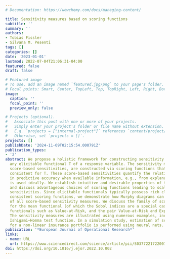 ```yaml
---
# Documentation: https://wowchemy.com/docs/managing-content/

title: Sensitivity measures based on scoring functions
subtitle: ''
summary: ''
authors:
- Tobias Fissler
- Silvana M. Pesenti
tags: []
categories: []
date: '2023-01-01'
lastmod: 2022-07-04T21:06:31-04:00
featured: false
draft: false

# Featured image
# To use, add an image named `featured.jpg/png` to your page's folder.
# Focal points: Smart, Center, TopLeft, Top, TopRight, Left, Right, BottomLeft, Bottom, BottomRight.
image:
  caption: ''
  focal_point: ''
  preview_only: false

# Projects (optional).
#   Associate this post with one or more of your projects.
#   Simply enter your project's folder or file name without extension.
#   E.g. `projects = ["internal-project"]` references `content/project/deep-learning/index.md`.
#   Otherwise, set `projects = []`.
projects: []
publishDate: '2024-11-09T02:15:54.000791Z'
publication_types:
- '2'
abstract: We propose a holistic framework for constructing sensitivity measures for
  any elicitable functional T of a response variable. The sensitivity measures, termed
  score-based sensitivities, are constructed via scoring functions that are (strictly)
  consistent for T. These score-based sensitivities quantify the relative improvement
  in predictive accuracy when available information, e.g., from explanatory variables,
  is used ideally. We establish intuitive and desirable properties of these sensitivities
  and discuss advantageous choices of scoring functions leading to scale-invariant
  sensitivities. Since elicitable functionals typically possess rich classes of (strictly)
  consistent scoring functions, we demonstrate how Murphy diagrams can provide a picture
  of all score-based sensitivity measures. We discuss the family of score-based sensitivities
  for the mean functional (of which the Sobol indices are a special case) and risk
  functionals such as Value-at-Risk, and the pair Value-at-Risk and Expected Shortfall.
  The sensitivity measures are illustrated using numerous examples, including the
  Ishigami–Homma test function. In a simulation study, estimation of score-based sensitivities
  for a non-linear insurance portfolio is performed using neural nets.
publication: '*European Journal of Operational Research*'
links:
- name: URL
  url: https://www.sciencedirect.com/science/article/pii/S0377221722007718
doi: https://doi.org/10.1016/j.ejor.2022.10.002
---
```

